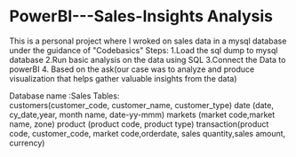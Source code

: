 # PowerBI---Sales-Insights Analysis

This is a personal project where I wroked on  sales data in a mysql database under the guidance of "Codebasics"
Steps:
1.Load the sql dump to mysql database
2.Run basic analysis on the data using SQL
3.Connect the Data to powerBI 
4. Based on the ask(our case was to analyze and produce visualization that helps gather valuable insights from the data)


Database name :Sales
Tables:    
customers(customer_code, customer_name, customer_type)
date (date, cy_date,year, month name, date-yy-mmm)
markets (market code,market name, zone)
product (product code, product type)
transaction(product code, customer_code, market code,orderdate, sales quantity,sales amount, currency)


